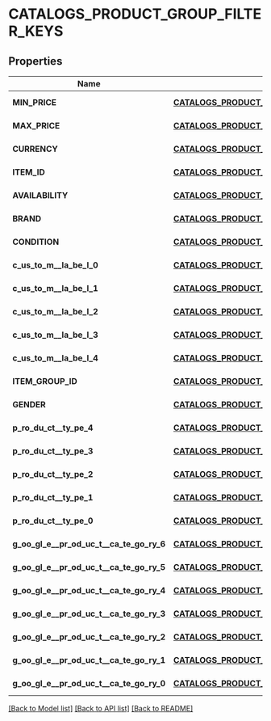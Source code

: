 # CATALOGS_PRODUCT_GROUP_FILTER_KEYS

## Properties
Name | Type | Description | Notes
------------ | ------------- | ------------- | -------------
**MIN_PRICE** | [**CATALOGS_PRODUCT_GROUP_PRICING_CRITERIA**](CatalogsProductGroupPricingCriteria.md) |  | [default to null]
**MAX_PRICE** | [**CATALOGS_PRODUCT_GROUP_PRICING_CRITERIA**](CatalogsProductGroupPricingCriteria.md) |  | [default to null]
**CURRENCY** | [**CATALOGS_PRODUCT_GROUP_CURRENCY_CRITERIA**](CatalogsProductGroupCurrencyCriteria.md) |  | [default to null]
**ITEM_ID** | [**CATALOGS_PRODUCT_GROUP_MULTIPLE_STRING_CRITERIA**](CatalogsProductGroupMultipleStringCriteria.md) |  | [default to null]
**AVAILABILITY** | [**CATALOGS_PRODUCT_GROUP_MULTIPLE_STRING_CRITERIA**](CatalogsProductGroupMultipleStringCriteria.md) |  | [default to null]
**BRAND** | [**CATALOGS_PRODUCT_GROUP_MULTIPLE_STRING_CRITERIA**](CatalogsProductGroupMultipleStringCriteria.md) |  | [default to null]
**CONDITION** | [**CATALOGS_PRODUCT_GROUP_MULTIPLE_STRING_CRITERIA**](CatalogsProductGroupMultipleStringCriteria.md) |  | [default to null]
**c_us_to_m__la_be_l_0** | [**CATALOGS_PRODUCT_GROUP_MULTIPLE_STRING_CRITERIA**](CatalogsProductGroupMultipleStringCriteria.md) |  | [default to null]
**c_us_to_m__la_be_l_1** | [**CATALOGS_PRODUCT_GROUP_MULTIPLE_STRING_CRITERIA**](CatalogsProductGroupMultipleStringCriteria.md) |  | [default to null]
**c_us_to_m__la_be_l_2** | [**CATALOGS_PRODUCT_GROUP_MULTIPLE_STRING_CRITERIA**](CatalogsProductGroupMultipleStringCriteria.md) |  | [default to null]
**c_us_to_m__la_be_l_3** | [**CATALOGS_PRODUCT_GROUP_MULTIPLE_STRING_CRITERIA**](CatalogsProductGroupMultipleStringCriteria.md) |  | [default to null]
**c_us_to_m__la_be_l_4** | [**CATALOGS_PRODUCT_GROUP_MULTIPLE_STRING_CRITERIA**](CatalogsProductGroupMultipleStringCriteria.md) |  | [default to null]
**ITEM_GROUP_ID** | [**CATALOGS_PRODUCT_GROUP_MULTIPLE_STRING_CRITERIA**](CatalogsProductGroupMultipleStringCriteria.md) |  | [default to null]
**GENDER** | [**CATALOGS_PRODUCT_GROUP_MULTIPLE_GENDER_CRITERIA**](CatalogsProductGroupMultipleGenderCriteria.md) |  | [default to null]
**p_ro_du_ct__ty_pe_4** | [**CATALOGS_PRODUCT_GROUP_MULTIPLE_STRING_LIST_CRITERIA**](CatalogsProductGroupMultipleStringListCriteria.md) |  | [default to null]
**p_ro_du_ct__ty_pe_3** | [**CATALOGS_PRODUCT_GROUP_MULTIPLE_STRING_LIST_CRITERIA**](CatalogsProductGroupMultipleStringListCriteria.md) |  | [default to null]
**p_ro_du_ct__ty_pe_2** | [**CATALOGS_PRODUCT_GROUP_MULTIPLE_STRING_LIST_CRITERIA**](CatalogsProductGroupMultipleStringListCriteria.md) |  | [default to null]
**p_ro_du_ct__ty_pe_1** | [**CATALOGS_PRODUCT_GROUP_MULTIPLE_STRING_LIST_CRITERIA**](CatalogsProductGroupMultipleStringListCriteria.md) |  | [default to null]
**p_ro_du_ct__ty_pe_0** | [**CATALOGS_PRODUCT_GROUP_MULTIPLE_STRING_LIST_CRITERIA**](CatalogsProductGroupMultipleStringListCriteria.md) |  | [default to null]
**g_oo_gl_e__pr_od_uc_t__ca_te_go_ry_6** | [**CATALOGS_PRODUCT_GROUP_MULTIPLE_STRING_LIST_CRITERIA**](CatalogsProductGroupMultipleStringListCriteria.md) |  | [default to null]
**g_oo_gl_e__pr_od_uc_t__ca_te_go_ry_5** | [**CATALOGS_PRODUCT_GROUP_MULTIPLE_STRING_LIST_CRITERIA**](CatalogsProductGroupMultipleStringListCriteria.md) |  | [default to null]
**g_oo_gl_e__pr_od_uc_t__ca_te_go_ry_4** | [**CATALOGS_PRODUCT_GROUP_MULTIPLE_STRING_LIST_CRITERIA**](CatalogsProductGroupMultipleStringListCriteria.md) |  | [default to null]
**g_oo_gl_e__pr_od_uc_t__ca_te_go_ry_3** | [**CATALOGS_PRODUCT_GROUP_MULTIPLE_STRING_LIST_CRITERIA**](CatalogsProductGroupMultipleStringListCriteria.md) |  | [default to null]
**g_oo_gl_e__pr_od_uc_t__ca_te_go_ry_2** | [**CATALOGS_PRODUCT_GROUP_MULTIPLE_STRING_LIST_CRITERIA**](CatalogsProductGroupMultipleStringListCriteria.md) |  | [default to null]
**g_oo_gl_e__pr_od_uc_t__ca_te_go_ry_1** | [**CATALOGS_PRODUCT_GROUP_MULTIPLE_STRING_LIST_CRITERIA**](CatalogsProductGroupMultipleStringListCriteria.md) |  | [default to null]
**g_oo_gl_e__pr_od_uc_t__ca_te_go_ry_0** | [**CATALOGS_PRODUCT_GROUP_MULTIPLE_STRING_LIST_CRITERIA**](CatalogsProductGroupMultipleStringListCriteria.md) |  | [default to null]

[[Back to Model list]](../README.md#documentation-for-models) [[Back to API list]](../README.md#documentation-for-api-endpoints) [[Back to README]](../README.md)


